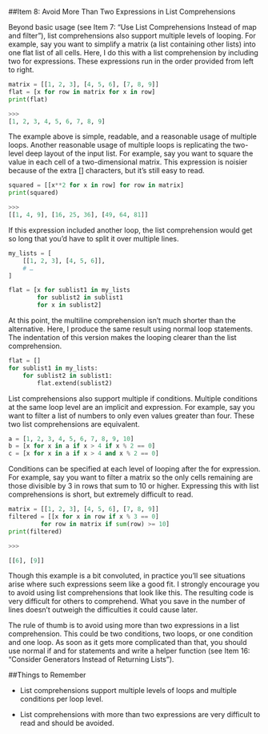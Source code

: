 ##Item 8: Avoid More Than Two Expressions in List Comprehensions

Beyond basic usage (see Item 7: “Use List Comprehensions Instead of map and filter”), list comprehensions also support multiple levels of looping. For example, say you want to simplify a matrix (a list containing other lists) into one flat list of all cells. Here, I do this with a list comprehension by including two for expressions. These expressions run in the order provided from left to right.

```python
matrix = [[1, 2, 3], [4, 5, 6], [7, 8, 9]] 
flat = [x for row in matrix for x in row] 
print(flat)

>>>
[1, 2, 3, 4, 5, 6, 7, 8, 9]
```

The example above is simple, readable, and a reasonable usage of multiple loops. Another reasonable usage of multiple loops is replicating the two-level deep layout of the input list.
For example, say you want to square the value in each cell of a two-dimensional matrix. This expression is noisier because of the extra [] characters, but it’s still easy to read.

```python
squared = [[x**2 for x in row] for row in matrix] 
print(squared)

>>>
[[1, 4, 9], [16, 25, 36], [49, 64, 81]]
```

If this expression included another loop, the list comprehension would get so long that you’d have to split it over multiple lines.

```python
my_lists = [
	[[1, 2, 3], [4, 5, 6]], 
	# …
]

flat = [x for sublist1 in my_lists 
        for sublist2 in sublist1 
        for x in sublist2]
```

At this point, the multiline comprehension isn’t much shorter than the alternative. Here, I produce the same result using normal loop statements. The indentation of this version makes the looping clearer than the list comprehension.

```python
flat = []
for sublist1 in my_lists:
    for sublist2 in sublist1: 
        flat.extend(sublist2)
```

List comprehensions also support multiple if conditions. Multiple conditions at the same loop level are an implicit and expression. For example, say you want to filter a list of numbers to only even values greater than four. These two list comprehensions are equivalent.

```python
a = [1, 2, 3, 4, 5, 6, 7, 8, 9, 10]
b = [x for x in a if x > 4 if x % 2 == 0] 
c = [x for x in a if x > 4 and x % 2 == 0]
```

Conditions can be specified at each level of looping after the for expression. For example, say you want to filter a matrix so the only cells remaining are those divisible by 3 in rows that sum to 10 or higher. Expressing this with list comprehensions is short, but extremely difficult to read.

```python
matrix = [[1, 2, 3], [4, 5, 6], [7, 8, 9]] 
filtered = [[x for x in row if x % 3 == 0]
 	     for row in matrix if sum(row) >= 10] 
print(filtered)

>>>

[[6], [9]]
```

Though this example is a bit convoluted, in practice you’ll see situations arise where such expressions seem like a good fit. I strongly encourage you to avoid using list
comprehensions that look like this. The resulting code is very difficult for others to comprehend. What you save in the number of lines doesn’t outweigh the difficulties it could cause later.

The rule of thumb is to avoid using more than two expressions in a list comprehension. This could be two conditions, two loops, or one condition and one loop. As soon as it gets more complicated than that, you should use normal if and for statements and write a helper function (see Item 16: “Consider Generators Instead of Returning Lists”).


##Things to Remember

* List comprehensions support multiple levels of loops and multiple conditions per loop level.

* List comprehensions with more than two expressions are very difficult to read and should be avoided.
